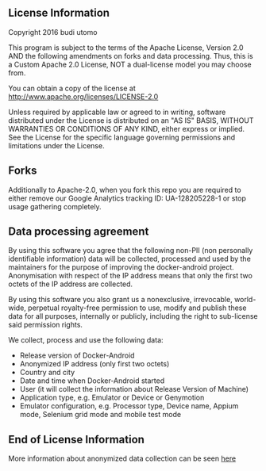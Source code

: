 ## License Information

Copyright 2016 budi utomo

This program is subject to the terms of the Apache License, Version 2.0 AND the following amendments on forks and data processing. Thus, this is a Custom Apache 2.0 License, NOT a dual-license model you may choose from.


You can obtain a copy of the license at http://www.apache.org/licenses/LICENSE-2.0


Unless required by applicable law or agreed to in writing, software distributed under the License is distributed on an "AS IS" BASIS, WITHOUT WARRANTIES OR CONDITIONS OF ANY KIND, either express or implied. See the License for the specific language governing permissions and limitations under the License.


## Forks
Additionally to Apache-2.0, when you fork this repo you are required to either remove our Google Analytics tracking ID: UA-128205228-1 or stop usage gathering completely.

## Data processing agreement
By using this software you agree that the following non-PII (non personally identifiable information) data will be collected, processed and used by the maintainers for the purpose of improving the docker-android project. Anonymisation with respect of the IP address means that only the first two octets of the IP address are collected.


By using this software you also grant us a nonexclusive, irrevocable, world-wide, perpetual royalty-free permission to use, modify and publish these data for all purposes, internally or publicly, including the right to sub-license said permission rights.


We collect, process and use the following data:

* Release version of Docker-Android
* Anonymized IP address (only first two octets)
* Country and city
* Date and time when Docker-Android started
* User (it will collect the information about Release Version of Machine)
* Application type, e.g. Emulator or Device or Genymotion
* Emulator configuration, e.g. Processor type, Device name, Appium mode, Selenium grid mode and mobile test mode

## End of License Information

More information about anonymized data collection can be seen [here](Analytics.md)
